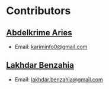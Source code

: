 
# Contributors

## [Abdelkrime Aries](https://github.com/kariminf)
* Email: kariminfo0@gmail.com

## [Lakhdar Benzahia](https://github.com/LBenzahia)
* Email: lakhdar.benzahia@gmail.com
